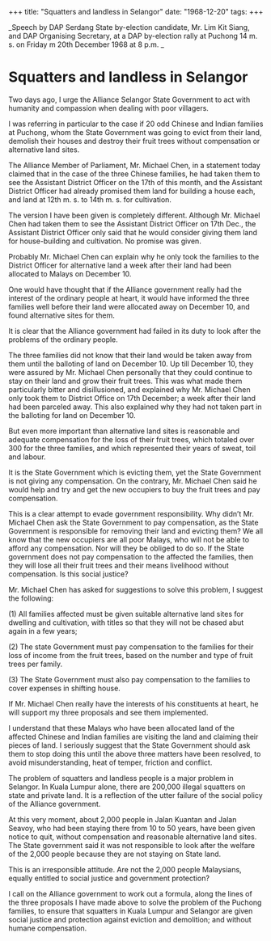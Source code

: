 +++ 
title: "Squatters and landless in Selangor"
date: "1968-12-20"
tags:
+++

_Speech by DAP Serdang State by-election candidate, Mr. Lim Kit Siang, and DAP Organising Secretary, at a DAP by-election rally at Puchong 14 m. s. on Friday m 20th December 1968 at 8 p.m.
_
# Squatters and landless in Selangor

Two days ago, I urge the Alliance Selangor State Government to act with humanity and compassion when dealing with poor villagers.

 I was referring in particular to the case if 20 odd Chinese and Indian families at Puchong, whom the State Government was going to evict from their land, demolish their houses and destroy their fruit trees without compensation or alternative land sites.</u>

The Alliance Member of Parliament, Mr. Michael Chen, in a statement today claimed that in the case of the three Chinese families, he had taken them to see the Assistant District Officer on the 17th of this month, and the Assistant District Officer had already promised them land for building a house each, and land at 12th m. s. to 14th m. s. for cultivation.

The version I have been given is completely different. Although Mr. Michael Chen had taken them to see the Assistant District Officer on 17th Dec., the Assistant District Officer only said that he would consider giving them land for house-building and cultivation. No promise was given.

Probably Mr. Michael Chen can explain why he only took the families to the District Officer for alternative land a week after their land had been allocated to Malays on December 10.

One would have thought that if the Alliance government really had the interest of the ordinary people at heart, it would have informed the three families well before their land were allocated away on December 10, and found alternative sites for them.

It is clear that the Alliance government had failed in its duty to look after the problems of the ordinary people.

The three families did not know that their land would be taken away from them until the balloting of land on December 10. Up till December 10, they were assured by Mr. Michael Chen personally that they could continue to stay on their land and grow their fruit trees. This was what made them particularly bitter and disillusioned, and explained why Mr. Michael Chen only took them to District Office on 17th December; a week after their land had been parceled away. This also explained why they had not taken part in the balloting for land on December 10.

But even more important than alternative land sites is reasonable and adequate compensation for the loss of their fruit trees, which totaled over 300 for the three families, and which represented their years of sweat, toil and labour.

It is the State Government which is evicting them, yet the State Government is not giving any compensation. On the contrary, Mr. Michael Chen said he would help and try and get the new occupiers to buy the fruit trees and pay compensation.

This is a clear attempt to evade government responsibility. Why didn’t Mr. Michael Chen ask the State Government to pay compensation, as the State Government is responsible for removing their land and evicting them? We all know that the new occupiers are all poor Malays, who will not be able to afford any compensation. Nor will they be obliged to do so. If the State government does not pay compensation to the affected the families, then they will lose all their fruit trees and their means livelihood without compensation. Is this social justice?

Mr. Michael Chen has asked for suggestions to solve this problem, I suggest the following:

(1) All families affected must be given suitable alternative land sites for dwelling and cultivation, with titles so that they will not be chased abut again in a few years;

(2) The state Government must pay compensation to the families for their loss of income from the fruit trees, based on the number and type of fruit trees per family.

(3) The State Government must also pay compensation to the families to cover expenses in shifting house.

If Mr. Michael Chen really have the interests of his constituents at heart, he will support my three proposals and see them implemented.

I understand that these Malays who have been allocated land of the affected Chinese and Indian families are visiting the land and claiming their pieces of land. I seriously suggest that the State Government should ask them to stop doing this until the above three matters have been resolved, to avoid misunderstanding, heat of temper, friction and conflict.

The problem of squatters and landless people is a major problem in Selangor. In Kuala Lumpur alone, there are 200,000 illegal squatters on state and private land. It is a reflection of the utter failure of the social policy of the Alliance government.

At this very moment, about 2,000 people in Jalan Kuantan and Jalan Seavoy, who had been staying there from 10 to 50 years, have been given notice to quit, without compensation and reasonable alternative land sites. The State government said it was not responsible to look after the welfare of the 2,000 people because they are not staying on State land.

This is an irresponsible attitude. Are not the 2,000 people Malaysians, equally entitled to social justice and government protection?

I call on the Alliance government to work out a formula, along the lines of the three proposals I have made above to solve the problem of the Puchong families, to ensure that squatters in Kuala Lumpur and Selangor are given social justice and protection against eviction and demolition; and without humane compensation.
 
